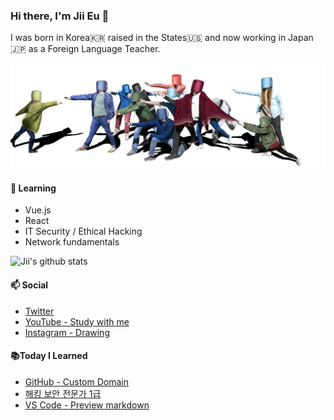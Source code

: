 ### Hi there, I'm Jii Eu 👋

I was born in Korea🇰🇷 raised in the States🇺🇸 and now working in Japan🇯🇵 as a Foreign Language Teacher. <br>

![Drawing](./asa.jpg)

#### 🌱 Learning
- Vue.js
- React 
- IT Security / Ethical Hacking
- Network fundamentals

![Jii's github stats](https://github-readme-stats.vercel.app/api?username=jioneeu&show_icons=true)

#### 📫 Social
- [Twitter](https://www.twitter.com/jioneeu)
- [YouTube - Study with me](https://www.youtube.com/channel/UC8hY3wjYlK2U9W4fqKN598Q?view_as=subscriber)  <br>
- [Instagram - Drawing](https://www.instagram.com/jiidraws/)

#### 📚Today I Learned
<!-- BLOG-POST-LIST:START -->
- [GitHub - Custom Domain](https://jioneeu-til.com/#/gitpage-custom-domain)
- [해킹 보안 전문가 1급](https://jioneeu-til.com/#/hsecexpert-1)
- [VS Code - Preview markdown](https://jioneeu-til.com/#/vscode-preview-markdown-copy)
<!-- BLOG-POST-LIST:END -->
